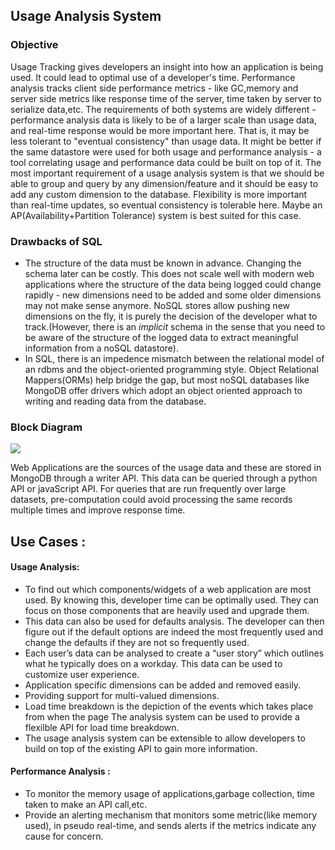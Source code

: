 ## Usage Analysis System 
### Objective
Usage Tracking gives developers an insight into how an application is being used. It could lead to optimal use of a developer's time. Performance analysis tracks client side performance metrics - like GC,memory and server side metrics like response time of the server, time taken by server to serialize data,etc. The requirements of both systems are widely different - performance analysis data is likely to be of a larger scale than usage data, and real-time response would be more important here. That is, it may be less tolerant to "eventual consistency" than usage data. It might be better if the same datastore were used for both usage and performance analysis - a tool correlating usage and performance data could be built on top of it. The most important requirement of a usage analysis system is that we should be able to group and query by any dimension/feature and it should be easy to add any custom dimension to the database. Flexibility is more important than real-time updates, so eventual consistency is tolerable here. Maybe an AP(Availability+Partition Tolerance) system is best suited for this case.

### Drawbacks of SQL 
* The structure of the data must be known in advance. Changing the schema later can be costly. This does not scale well with modern web applications where the structure of the data being logged could change rapidly - new dimensions need to be added and some older dimensions may not make sense anymore. NoSQL stores allow pushing new dimensions on the fly, it is purely the decision of the developer what to track.(However, there is an _implicit_ schema in the sense that you need to be aware of the structure of the logged data to extract meaningful information from a noSQL datastore). 
* In SQL, there is an impedence mismatch between the relational model of an rdbms and the object-oriented programming style. Object Relational Mappers(ORMs) help bridge the gap, but most noSQL databases like MongoDB offer drivers which adopt an object oriented approach to writing and reading data from the database.

### Block Diagram
![](http://s3.postimg.org/5suef4nnn/block_diagram_1.png)

Web Applications are the sources of the usage data and these are stored in MongoDB through a writer API. This data can be queried through a python API or javaScript API. For queries that are run frequently over large datasets, pre-computation could avoid processing the same records multiple times and improve response time.


## Use Cases : 
#### Usage Analysis:
* To find out which components/widgets of a web application are most used. By knowing this, developer time can be optimally used. They can focus on  those components that are heavily used and upgrade them.
* This data can also be used for defaults analysis. The developer can then figure out if the default options are indeed the most frequently used and change the defaults if they are not so frequently used.
* Each user’s data can be analysed to create a “user story” which outlines what he typically does on a workday. This data can be used to customize user experience.
* Application specific dimensions can be added and removed easily.
* Providing support for multi-valued dimensions.
* Load time breakdown is the depiction of the events which takes place from when the page The analysis system can be used to provide a flexilble API for load time breakdown.
* The usage analysis system can be extensible to allow developers to build on top of the existing API to gain more information.

#### Performance Analysis :

* To monitor the memory usage of applications,garbage collection, time taken to make an API call,etc.
* Provide an alerting mechanism that monitors some metric(like memory used), in pseudo real-time, and sends alerts if the metrics indicate any cause for concern.
